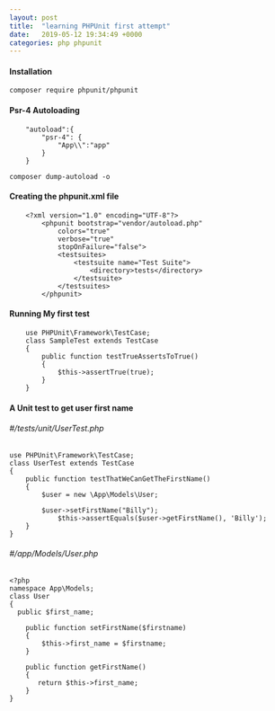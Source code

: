 ```yaml
---
layout: post
title:  "learning PHPUnit first attempt"
date:   2019-05-12 19:34:49 +0000
categories: php phpunit 
---
```


<h4>Installation</h4>

<code>composer require phpunit/phpunit</code>


<h4>Psr-4 Autoloading</h4>

```
    "autoload":{
        "psr-4": {
            "App\\":"app"
        }
    }
```

`composer dump-autoload -o`

<h4>Creating the phpunit.xml file</h4>

```   
    <?xml version="1.0" encoding="UTF-8"?>
        <phpunit bootstrap="vendor/autoload.php"
            colors="true"
            verbose="true"
            stopOnFailure="false">
            <testsuites>
                <testsuite name="Test Suite">
                    <directory>tests</directory>
                </testsuite>
            </testsuites>
        </phpunit>
```

<h4>Running My first test</h4>

```
    use PHPUnit\Framework\TestCase;
    class SampleTest extends TestCase
    {
        public function testTrueAssertsToTrue()
        {
            $this->assertTrue(true);
        }
    }
```

<h4>A Unit test to get user first name</h4>

<h6> #/tests/unit/UserTest.php</h6>

```
use PHPUnit\Framework\TestCase;
class UserTest extends TestCase
{
    public function testThatWeCanGetTheFirstName()
    {
        $user = new \App\Models\User;

        $user->setFirstName("Billy");
            $this->assertEquals($user->getFirstName(), 'Billy');
    }
}
```

<h6> #/app/Models/User.php</h6>


```
<?php
namespace App\Models;
class User
{
  public $first_name;

    public function setFirstName($firstname)
    {
        $this->first_name = $firstname;
    }

    public function getFirstName()
    {
       return $this->first_name;
    }
}
```